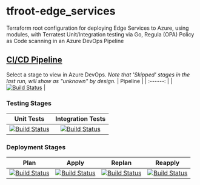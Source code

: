 # tfroot-edge_services
Terraform root configuration for deploying Edge Services to Azure, using modules, with Terratest Unit/Integration testing via Go, Regula (OPA) Policy as Code scanning in an Azure DevOps Pipeline
## [CI/CD Pipeline](https://dev.azure.com/wesleytrust/Terraform/_build?definitionId=68)
Select a stage to view in Azure DevOps. *Note that 'Skipped' stages in the last run, will show as "unknown" by design.*
| Pipeline |
| :------: |
|   [![Build Status](https://dev.azure.com/wesleytrust/Terraform/_apis/build/status/EdgeServices/ENV-P%3B%20tfroot-edge_services?repoName=wesley-trust%2Ftfroot-edge_services&branchName=main)](https://dev.azure.com/wesleytrust/Terraform/_build/latest?definitionId=68&repoName=wesley-trust%2Ftfroot-edge_services&branchName=main)       |
### Testing Stages
| Unit Tests | Integration Tests |
| :--------: | :---------------: |
|      [![Build Status](https://dev.azure.com/wesleytrust/Terraform/_apis/build/status/EdgeServices/ENV-P%3B%20tfroot-edge_services?repoName=wesley-trust%2Ftfroot-edge_services&branchName=main&stageName=Unit)](https://dev.azure.com/wesleytrust/Terraform/_build/latest?definitionId=68&repoName=wesley-trust%2Ftfroot-edge_services&branchName=main)      |       [![Build Status](https://dev.azure.com/wesleytrust/Terraform/_apis/build/status/EdgeServices/ENV-P%3B%20tfroot-edge_services?repoName=wesley-trust%2Ftfroot-edge_services&branchName=main&stageName=Integration)](https://dev.azure.com/wesleytrust/Terraform/_build/latest?definitionId=68&repoName=wesley-trust%2Ftfroot-edge_services&branchName=main)            |
### Deployment Stages
| Plan  | Apply | Replan | Reapply |
| :---: | :---: | :----: | :-----: |
|    [![Build Status](https://dev.azure.com/wesleytrust/Terraform/_apis/build/status/EdgeServices/ENV-P%3B%20tfroot-edge_services?repoName=wesley-trust%2Ftfroot-edge_services&branchName=main&stageName=Plan)](https://dev.azure.com/wesleytrust/Terraform/_build/latest?definitionId=68&repoName=wesley-trust%2Ftfroot-edge_services&branchName=main)   |     [![Build Status](https://dev.azure.com/wesleytrust/Terraform/_apis/build/status/EdgeServices/ENV-P%3B%20tfroot-edge_services?repoName=wesley-trust%2Ftfroot-edge_services&branchName=main&stageName=Apply)](https://dev.azure.com/wesleytrust/Terraform/_build/latest?definitionId=68&repoName=wesley-trust%2Ftfroot-edge_services&branchName=main)  |   [![Build Status](https://dev.azure.com/wesleytrust/Terraform/_apis/build/status/EdgeServices/ENV-P%3B%20tfroot-edge_services?repoName=wesley-trust%2Ftfroot-edge_services&branchName=main&stageName=RePlan)](https://dev.azure.com/wesleytrust/Terraform/_build/latest?definitionId=68&repoName=wesley-trust%2Ftfroot-edge_services&branchName=main)     |     [![Build Status](https://dev.azure.com/wesleytrust/Terraform/_apis/build/status/EdgeServices/ENV-P%3B%20tfroot-edge_services?repoName=wesley-trust%2Ftfroot-edge_services&branchName=main&stageName=ReApply)](https://dev.azure.com/wesleytrust/Terraform/_build/latest?definitionId=68&repoName=wesley-trust%2Ftfroot-edge_services&branchName=main)    |